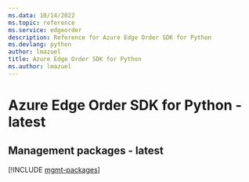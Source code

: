 ```yaml
---
ms.data: 10/14/2022
ms.topic: reference
ms.service: edgeorder
description: Reference for Azure Edge Order SDK for Python
ms.devlang: python
author: lmazuel
title: Azure Edge Order SDK for Python
ms.author: lmazuel
---
```

# Azure Edge Order SDK for Python - latest

## Management packages - latest
[!INCLUDE [mgmt-packages](edge-order-mgmt-index.md)]